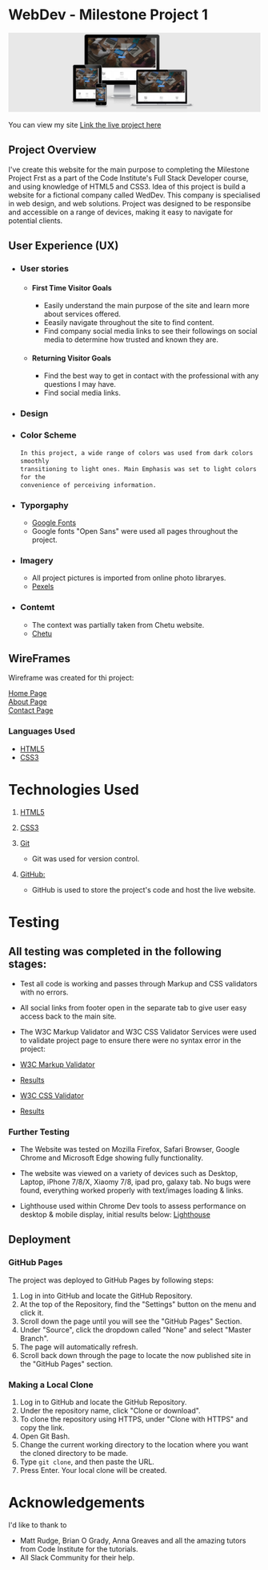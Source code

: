 # WebDev - Milestone Project 1 

![responsive](assets/wireframes/mockup.png)

You can view my site [Link the live project here](https://ekadiev.github.io/webdev-ms1/index.html) 

## Project Overview

I've create this website for the main purpose to completing the Milestone Project Frst as a part of the Code Institute's Full Stack Developer course, 
and using knowledge of HTML5 and CSS3. Idea of this project is build a website for a fictional company called WedDev. 
This company is specialised in web design, and web solutions. Project was designed to be responsibe and accessible on a range of devices,
 making it easy to navigate for potential clients.


## User Experience (UX)

  - ### User stories

    -   #### First Time Visitor Goals

        - Easily understand the main purpose of the site and learn more about services offered.
        - Eeasily navigate throughout the site to find content.
        - Find company social media links to see their followings on social media to determine how trusted and known they are.

    -   #### Returning Visitor Goals

        - Find the best way to get in contact with the professional with any questions I may have.
        - Find social media links.


   - ### Design
   
  - ### Color Scheme 
        In this project, a wide range of colors was used from dark colors smoothly 
        transitioning to light ones. Main Emphasis was set to light colors for the 
        convenience of perceiving information. 

  - ### Typorgaphy
       - [Google Fonts](https://fonts.google.com/)
       - Google fonts "Open Sans" were used all pages throughout the project.
         

  - ### Imagery
       - All project pictures is imported from online photo libraryes.
       - [Pexels](https://www.pexels.com/)
       

  - ### Contemt 
       - The context was partially taken from Chetu website.
       - [Chetu](https://www.chetu.com/)
       


## WireFrames

Wireframe was created for thi project:

[Home Page](assets/wireframes/home-wireframe.png) <br>
[About Page](assets/wireframes/menu-wireframe.png) <br>
[Contact Page](assets/wireframes/contact-wireframe.png) <br>


### Languages Used

* [HTML5](https://en.wikipedia.org/wiki/HTML5)
* [CSS3](https://en.wikipedia.org/wiki/CSS)



# Technologies Used

1. [HTML5](https://en.wikipedia.org/wiki/HTML#:~:text=Hypertext%20Markup%20Language%20(HTML)%20is,scripting%20languages%20such%20as%20JavaScript.)

2. [CSS3](https://en.wikipedia.org/wiki/CSS)

3. [Git](https://git-scm.com/)
    - Git was used for version control.
4. [GitHub:](https://github.com/)
    - GitHub is used to store the project's code and host the live website.


# Testing

## All testing was completed in the following stages: 

 - Test all code is working and passes through Markup and CSS validators with no errors.
 - All social links from footer open in the separate tab to give user easy access back to the main site.


 - The W3C Markup Validator and W3C CSS Validator Services were used to validate project page to ensure there were no syntax error in the project:

 * [W3C Markup Validator](https://validator.w3.org/#validate_by_input) 
 - [Results](https://github.com/ekadiev/webdev-ms1/blob/master/assets/wireframes/html-validation.png)

 * [W3C CSS Validator](https://jigsaw.w3.org/css-validator/#validate_by_input)
 - [Results](https://github.com/ekadiev/webdev-ms1/blob/master/assets/wireframes/css-validation.png) 

 ### Further Testing

* The Website was tested on Mozilla Firefox, Safari Browser, Google Chrome and Microsoft Edge showing fully functionality.
* The website was viewed on a variety of devices such as Desktop, Laptop, iPhone 7/8/X, Xiaomy 7/8, ipad pro, galaxy tab. 
  No bugs were found, everything worked properly with text/images loading & links.

* Lighthouse used within Chrome Dev tools to assess performance on desktop & mobile display, initial results below: 
  [Lighthouse](https://github.com/ekadiev/webdev-ms1/blob/master/assets/wireframes/light-house.png)



## Deployment 

### GitHub Pages

The project was deployed to GitHub Pages by following steps:

1. Log in into GitHub and locate the GitHub Repository.
2. At the top of the Repository, find the "Settings" button on the menu and click it.
3. Scroll down the page until you will see the "GitHub Pages" Section.
4. Under "Source", click the dropdown called "None" and select "Master Branch".
5. The page will automatically refresh.
6. Scroll back down through the page to locate the now published site in the "GitHub Pages" section.

### Making a Local Clone

1. Log in to GitHub and locate the GitHub Repository.
2. Under the repository name, click "Clone or download".
3. To clone the repository using HTTPS, under "Clone with HTTPS" and copy the link.
4. Open Git Bash.
5. Change the current working directory to the location where you want the cloned directory to be made.
6. Type `git clone`, and then paste the URL.
7. Press Enter. Your local clone will be created.


# Acknowledgements

I'd like to thank to 
  - Matt Rudge, Brian O Grady, Anna Greaves and all the amazing tutors from Code Institute for the tutorials.
  - All Slack Community for their help.